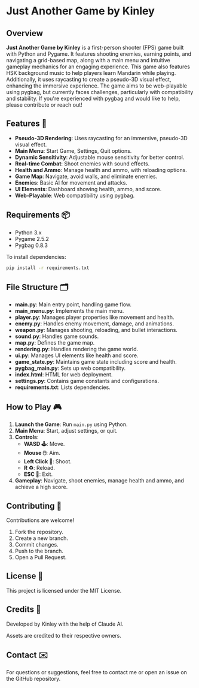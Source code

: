 # Just Another Game by Kinley

## Overview

**Just Another Game by Kinley** is a first-person shooter (FPS) game built with Python and Pygame. It features shooting enemies, earning points, and navigating a grid-based map, along with a main menu and intuitive gameplay mechanics for an engaging experience. This game also features HSK background music to help players learn Mandarin while playing. Additionally, it uses raycasting to create a pseudo-3D visual effect, enhancing the immersive experience. The game aims to be web-playable using pygbag, but currently faces challenges, particularly with compatibility and stability. If you're experienced with pygbag and would like to help, please contribute or reach out!



## Features 🚀

- **Pseudo-3D Rendering**: Uses raycasting for an immersive, pseudo-3D visual effect.
- **Main Menu**: Start Game, Settings, Quit options.
- **Dynamic Sensitivity**: Adjustable mouse sensitivity for better control.
- **Real-time Combat**: Shoot enemies with sound effects.
- **Health and Ammo**: Manage health and ammo, with reloading options.
- **Game Map**: Navigate, avoid walls, and eliminate enemies.
- **Enemies**: Basic AI for movement and attacks.
- **UI Elements**: Dashboard showing health, ammo, and score.
- **Web-Playable**: Web compatibility using pygbag.

## Requirements 📦

- Python 3.x
- Pygame 2.5.2
- Pygbag 0.8.3

To install dependencies:

```sh
pip install -r requirements.txt
```

## File Structure 🗂️

- **main.py**: Main entry point, handling game flow.
- **main\_menu.py**: Implements the main menu.
- **player.py**: Manages player properties like movement and health.
- **enemy.py**: Handles enemy movement, damage, and animations.
- **weapon.py**: Manages shooting, reloading, and bullet interactions.
- **sound.py**: Handles game sounds.
- **map.py**: Defines the game map.
- **rendering.py**: Handles rendering the game world.
- **ui.py**: Manages UI elements like health and score.
- **game\_state.py**: Maintains game state including score and health.
- **pygbag\_main.py**: Sets up web compatibility.
- **index.html**: HTML for web deployment.
- **settings.py**: Contains game constants and configurations.
- **requirements.txt**: Lists dependencies.

## How to Play 🎮

1. **Launch the Game**: Run `main.py` using Python.
2. **Main Menu**: Start, adjust settings, or quit.
3. **Controls**:
   - **WASD 🕹️**: Move.
   - **Mouse 🖱️**: Aim.
   - **Left Click 🔫**: Shoot.
   - **R ♻️**: Reload.
   - **ESC 🚪**: Exit.
4. **Gameplay**: Navigate, shoot enemies, manage health and ammo, and achieve a high score.

## Contributing 🤝

Contributions are welcome!

1. Fork the repository.
2. Create a new branch.
3. Commit changes.
4. Push to the branch.
5. Open a Pull Request.

## License 📄

This project is licensed under the MIT License.

## Credits 🙏

Developed by Kinley with the help of Claude AI.

Assets are credited to their respective owners.

## Contact ✉️

For questions or suggestions, feel free to contact me or open an issue on the GitHub repository.
